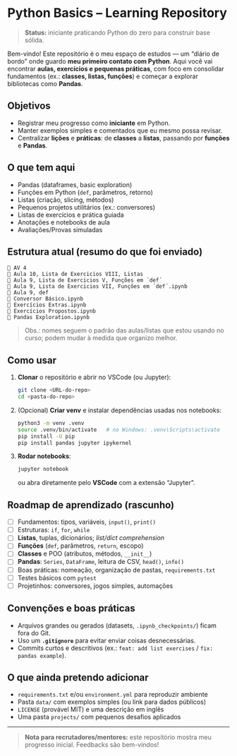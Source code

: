 # Python Basics – Learning Repository

> **Status:** iniciante praticando Python do zero para construir base sólida.

Bem-vindo! Este repositório é o meu espaço de estudos — um “diário de bordo” onde guardo **meu primeiro contato com Python**. Aqui você vai encontrar **aulas, exercícios e pequenas práticas**, com foco em consolidar fundamentos (ex.: **classes, listas, funções**) e começar a explorar bibliotecas como **Pandas**.

## Objetivos
- Registrar meu progresso como **iniciante** em Python.
- Manter exemplos simples e comentados que eu mesmo possa revisar.
- Centralizar **lições** e **práticas**: de **classes** a **listas**, passando por **funções** e **Pandas**.

## O que tem aqui
- Pandas (dataframes, basic exploration)
- Funções em Python (`def`, parâmetros, retorno)
- Listas (criação, slicing, métodos)
- Pequenos projetos utilitários (ex.: conversores)
- Listas de exercícios e prática guiada
- Anotações e notebooks de aula
- Avaliações/Provas simuladas

## Estrutura atual (resumo do que foi enviado)
```
📄 AV 4
📄 Aula 10, Lista de Exercicios VIII, Listas
📄 Aula 9, Lista de Exercicios V, Funções em ´def´
📄 Aula 9, Lista de Exercicios VII, Funções em ´def´.ipynb
📄 Aula 9, def
📄 Conversor Básico.ipynb
📄 Exercícios Extras.ipynb
📄 Exercícios Propostos.ipynb
📄 Pandas Exploration.ipynb
```

> Obs.: nomes seguem o padrão das aulas/listas que estou usando no curso; podem mudar à medida que organizo melhor.

## Como usar
1. **Clonar** o repositório e abrir no VSCode (ou Jupyter):
   ```bash
   git clone <URL-do-repo>
   cd <pasta-do-repo>
   ```
2. (Opcional) **Criar venv** e instalar dependências usadas nos notebooks:
   ```bash
   python3 -m venv .venv
   source .venv/bin/activate   # no Windows: .venv\Scripts\activate
   pip install -U pip
   pip install pandas jupyter ipykernel
   ```
3. **Rodar notebooks**:
   ```bash
   jupyter notebook
   ```
   ou abra diretamente pelo **VSCode** com a extensão “Jupyter”.

## Roadmap de aprendizado (rascunho)
- [ ] Fundamentos: tipos, variáveis, `input()`, `print()`
- [ ] Estruturas: `if`, `for`, `while`
- [ ] **Listas**, tuplas, dicionários; *list/dict comprehension*
- [ ] **Funções** (`def`, parâmetros, `return`, escopo)
- [ ] **Classes** e POO (atributos, métodos, `__init__`)
- [ ] **Pandas**: `Series`, `DataFrame`, leitura de CSV, `head()`, `info()`
- [ ] Boas práticas: nomeação, organização de pastas, `requirements.txt`
- [ ] Testes básicos com `pytest`
- [ ] Projetinhos: conversores, jogos simples, automações

## Convenções e boas práticas
- Arquivos grandes ou gerados (datasets, `.ipynb_checkpoints/`) ficam fora do Git.
- Uso um **`.gitignore`** para evitar enviar coisas desnecessárias.
- Commits curtos e descritivos (ex.: `feat: add list exercises` / `fix: pandas example`).

## O que ainda pretendo adicionar
- `requirements.txt` e/ou `environment.yml` para reproduzir ambiente
- Pasta `data/` com exemplos simples (ou link para dados públicos)
- `LICENSE` (provável MIT) e uma descrição em inglês
- Uma pasta `projects/` com pequenos desafios aplicados

---

> **Nota para recrutadores/mentores:** este repositório mostra meu progresso inicial. Feedbacks são bem-vindos!
